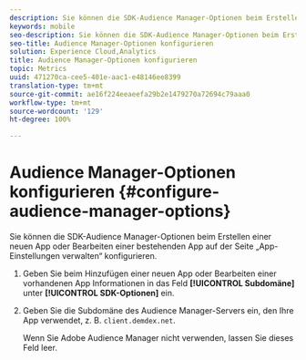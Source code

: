 ```yaml
---
description: Sie können die SDK-Audience Manager-Optionen beim Erstellen einer neuen App oder Bearbeiten einer bestehenden App auf der Seite „App-Einstellungen verwalten“ konfigurieren.
keywords: mobile
seo-description: Sie können die SDK-Audience Manager-Optionen beim Erstellen einer neuen App oder Bearbeiten einer bestehenden App auf der Seite „App-Einstellungen verwalten“ konfigurieren.
seo-title: Audience Manager-Optionen konfigurieren
solution: Experience Cloud,Analytics
title: Audience Manager-Optionen konfigurieren
topic: Metrics
uuid: 471270ca-cee5-401e-aac1-e48146ee8399
translation-type: tm+mt
source-git-commit: ae16f224eeaeefa29b2e1479270a72694c79aaa0
workflow-type: tm+mt
source-wordcount: '129'
ht-degree: 100%

---
```



# Audience Manager-Optionen konfigurieren {#configure-audience-manager-options}

Sie können die SDK-Audience Manager-Optionen beim Erstellen einer neuen App oder Bearbeiten einer bestehenden App auf der Seite „App-Einstellungen verwalten“ konfigurieren.

1. Geben Sie beim Hinzufügen einer neuen App oder Bearbeiten einer vorhandenen App Informationen in das Feld **[!UICONTROL Subdomäne]** unter **[!UICONTROL SDK-Optionen]** ein.

1. Geben Sie die Subdomäne des Audience Manager-Servers ein, den Ihre App verwendet, z. B. `client.demdex.net`.

   Wenn Sie Adobe Audience Manager nicht verwenden, lassen Sie dieses Feld leer.